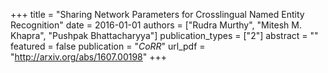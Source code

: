 +++
title = "Sharing Network Parameters for Crosslingual Named Entity Recognition"
date = 2016-01-01
authors = ["Rudra Murthy", "Mitesh M. Khapra", "Pushpak Bhattacharyya"]
publication_types = ["2"]
abstract = ""
featured = false
publication = "*CoRR*"
url_pdf = "http://arxiv.org/abs/1607.00198"
+++

